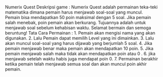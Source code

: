 Numerix Quest
Deskripsi game : Numerix Quest adalah permainan teka-teki matematika dimana pemain harus menjawab soal-soal yang muncul. Pemain bisa mendapatkan 50 poin maksimal dengan 5 soal. Jika pemain salah menebak, poin pemain akan berkurang. Tujuannya adalah untuk menjawab soal sebelum kehabisan waktu. Selamat bermain dan semoga beruntung! Tata Cara Permainan : 1. Pemain akan mengisi nama yang akan digunakan. 2. Lalu Pemain dapat memilih Level yang ini dimainkan. 3. Lalu akan muncul soal-soal yang harus dijawab yang berjumlah 5 soal. 4. Jika pemain menjawab benar maka pemain akan mendapatkan 10 poin. 5. Jika pemain menjawab salah maka tidak akan mendapatkan poin atau 0 . 6. jika menjawab setelah waktu habis juga mendapat poin 0. 7. Permainan berakhir ketika pemain telah menjawab semua soal dan akan muncul poin akhir pemain.
